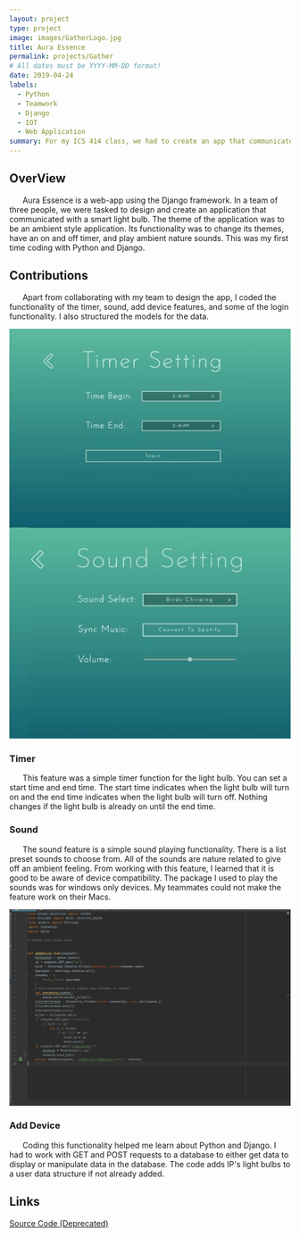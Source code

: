 ```yaml
---
layout: project
type: project
image: images/GatherLogo.jpg
title: Aura Essence
permalink: projects/Gather
# All dates must be YYYY-MM-DD format!
date: 2019-04-24
labels:
  - Python
  - Teamwork
  - Django
  - IOT
  - Web Application
summary: For my ICS 414 class, we had to create an app that communicated with a smart light bulb.
---
```

## OverView
&nbsp;&nbsp;&nbsp;&nbsp;&nbsp;&nbsp;Aura Essence is a web-app using the Django framework. In a team of three people, we 
were tasked to design and create an application that communicated with a smart light bulb. The theme of the application 
was to be an ambient style application. Its functionality was to change its themes, have an on and off timer, and play 
ambient nature sounds. This was my first time coding with Python and Django.

## Contributions
&nbsp;&nbsp;&nbsp;&nbsp;&nbsp;&nbsp;Apart from collaborating with my team to design the app, I coded the functionality 
of the timer, sound, add device features, and some of the login functionality. I also structured the models for the data.

<img class="ui medium floated rounded image" src="../images/AuraEssence/TimerSound.jpg">

### Timer
&nbsp;&nbsp;&nbsp;&nbsp;&nbsp;&nbsp;This feature was a simple timer function for the light bulb. You can set a start time 
and end time. The start time indicates when the light bulb will turn on and the end time indicates when the light bulb will
turn off. Nothing changes if the light bulb is already on until the end time. 

### Sound
&nbsp;&nbsp;&nbsp;&nbsp;&nbsp;&nbsp;The sound feature is a simple sound playing functionality. There is a list preset 
sounds to choose from. All of the sounds are nature related to give off an ambient feeling. From working with this feature,
I learned that it is good to be aware of device compatibility. The package I used to play the sounds was for windows only 
devices. My teammates could not make the feature work on their Macs.

<img class="ui medium floated rounded image" src="../images/AuraEssence/AddDevice.png">

### Add Device
&nbsp;&nbsp;&nbsp;&nbsp;&nbsp;&nbsp;Coding this functionality helped me learn about Python and Django. I had to work with
GET and POST requests to a database to either get data to display or manipulate data in the database. The code adds IP's 
light bulbs to a user data structure if not already added. 

## Links
[Source Code (Deprecated)](https://github.com/teamjst/aura-essence)